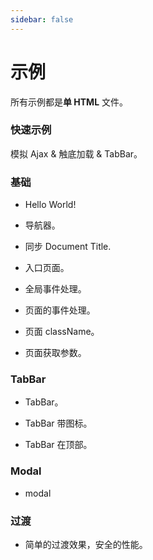 ```yaml
---
sidebar: false
---
```

# 示例

<!-- ## Simple Single HTML -->
所有示例都是**单 HTML** 文件。

### 快速示例
模拟 Ajax & 触底加载 & TabBar。
<source-preview name="quick-example" />

### 基础
- Hello World!
  <source-preview name="hello-world" />

- 导航器。
  <source-preview name="two-pages" />

- 同步 Document Title.
  <source-preview name="synchronize-document-title" />

- 入口页面。
  <source-preview name="entry-page" />

- 全局事件处理。
  <source-preview name="global-event-handing" />

- 页面的事件处理。
  <source-preview name="page-event-handing" />

- 页面 className。
  <source-preview name="class-name" />

- 页面获取参数。
  <source-preview name="page-get-query" />



### TabBar
- TabBar。
  <source-preview name="tabbar" />

- TabBar 带图标。
  <source-preview name="tabbar-with-icon" />

- TabBar 在顶部。
  <source-preview name="tabbar-position-top" />

### Modal
- modal
<source-preview name="modal" />

### 过渡
- 简单的过渡效果，安全的性能。
  <source-preview name="transition-simple" />
